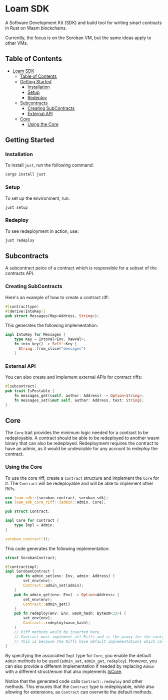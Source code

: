 # Loam SDK

A Software Development Kit (SDK) and build tool for writing smart contracts in Rust on Wasm blockchains.

Currently, the focus is on the Soroban VM, but the same ideas apply to other VMs.

## Table of Contents

- [Loam SDK](#loam-sdk)
  - [Table of Contents](#table-of-contents)
  - [Getting Started](#getting-started)
    - [Installation](#installation)
    - [Setup](#setup)
    - [Redeploy](#redeploy)
  - [Subcontracts](#subcontracts)
    - [Creating SubContracts](#creating-subcontracts)
    - [External API](#external-api)
  - [Core](#core)
    - [Using the Core](#using-the-core)

## Getting Started

### Installation

To install `just`, run the following command:

```bash
cargo install just
```

### Setup

To set up the environment, run:

```bash
just setup
```

### Redeploy

To see redeployment in action, use:

```bash
just redeploy
```

## Subcontracts

A subcontract peice of a contract which is responsible for a subset of the contracts API.

### Creating SubContracts

Here's an example of how to create a contract riff:

```rust
#[contracttype]
#[derive(IntoKey)]
pub struct Messages(Map<Address, String>);
```

This generates the following implementation:

```rust
impl IntoKey for Messages {
    type Key = IntoVal<Env, RawVal>;
    fn into_key() -> Self::Key {
      String::from_slice("messages")
    }
```

### External API

You can also create and implement external APIs for contract riffs:

```rust
#[subcontract]
pub trait IsPostable {
    fn messages_get(&self, author: Address) -> Option<String>;
    fn messages_set(&mut self, author: Address, text: String);
}
```

## Core

The `Core` trait provides the minimum logic needed for a contract to be redeployable. A contract should be able to be redeployed to another wasm binary that can also be redeployed. Redeployment requires the contract to have an admin, as it would be undesirable for any account to redeploy the contract.

### Using the Core

To use the core riff, create a `Contract` structure and implement the `Core` for it. The `Contract` will be redeployable and will be able to implement other Riffs.

```rust
use loam_sdk::{soroban_contract, soroban_sdk};
use loam_sdk_core_riff::{admin::Admin, Core};

pub struct Contract;

impl Core for Contract {
    type Impl = Admin;
}

soroban_contract!();
```

This code generates the following implementation:

```rust
struct SorobanContract;

#[contractimpl]
impl SorobanContract {
     pub fn admin_set(env: Env, admin: Address) {
        set_env(env);
        Contract::admin_set(admin);
    }
    pub fn admin_get(env: Env) -> Option<Address> {
        set_env(env);
        Contract::admin_get()
    }
    pub fn redeploy(env: Env, wasm_hash: BytesN<32>) {
        set_env(env);
        Contract::redeploy(wasm_hash);
    }
    // Riff methods would be inserted here.
    // Contract must implement all Riffs and is the proxy for the contract calls.
    // This is because the Riffs have default implementations which call the associated type
}
```

By specifying the associated `Impl` type for `Core`, you enable the default `Admin` methods to be used (`admin_set`, `admin_get`, `redeploy`). However, you can also provide a different implementation if needed by replacing `Admin` with a different struct/enum that also implements [IsCore](https://github.com/loambuild/loam-sdk/blob/5473bb20fb3c818e7c30652fadf66647760a408d/crates/loam-core/src/admin.rs#L41-L51).

Notice that the generated code calls `Contract::redeploy` and other methods. This ensures that the `Contract` type is redeployable, while also allowing for extensions, as `Contract` can overwrite the default methods.
